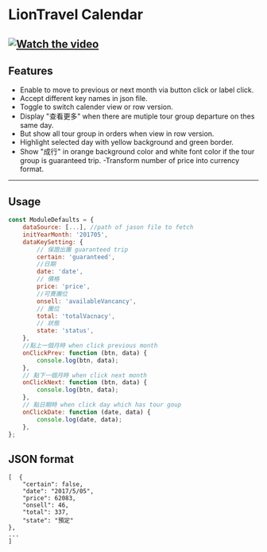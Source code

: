 # LionTravel Calendar

## [![Watch the video](https://i.imgur.com/ePdmklK.jpg)](https://youtu.be/zh0OH0cEMmk)

## Features

-   Enable to move to previous or next month via button click or label click.
-   Accept different key names in json file.
-   Toggle to switch calender view or row version.
-   Display "查看更多" when there are mutiple tour group departure on thes same day.
-   But show all tour group in orders when view in row version.
-   Highlight selected day with yellow background and green border.
-   Show "成行" in orange background color and white font color if the tour group is guaranteed trip.
    -Transform number of price into currency format.

---

## Usage

```javascript
const ModuleDefaults = {
    dataSource: [...], //path of jason file to fetch
    initYearMonth: '201705',
    dataKeySetting: {
        // 保證出團 guaranteed trip
        certain: 'guaranteed',
        //日期
        date: 'date',
        // 價格
        price: 'price',
        //可賣團位
        onsell: 'availableVancancy',
        // 團位
        total: 'totalVacnacy',
        // 狀態
        state: 'status',
    },
    //點上一個月時 when click previous month
    onClickPrev: function (btn, data) {
        console.log(btn, data);
    },
    // 點下一個月時 when click next month
    onClickNext: function (btn, data) {
        console.log(btn, data);
    },
    // 點日期時 when click day which has tour goup
    onClickDate: function (date, data) {
        console.log(date, data);
    },
};
```

## JSON format

```
[  {
    "certain": false,
    "date": "2017/5/05",
    "price": 62083,
    "onsell": 46,
    "total": 337,
    "state": "預定"
},
...
]

```
